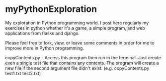 # myPythonExploration
My exploration in Python programming world.  I post here regularly my exercises in python whether it's a game, a simple program, and web applications from flasks and django.

Please feel free to fork, view, or leave some comments in order for me to improve more in Python programming.

copyContents.py - Access this program then run in the terminal.  Just create even a single test file that contains any contents.  The program will create a new file if the second argument file didn't exist. (e.g. copyContents.py test1.txt test2.txt)


